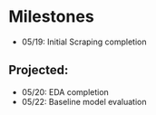 # Milestones


- 05/19: Initial Scraping completion

## Projected:

- 05/20: EDA completion
- 05/22: Baseline model evaluation
